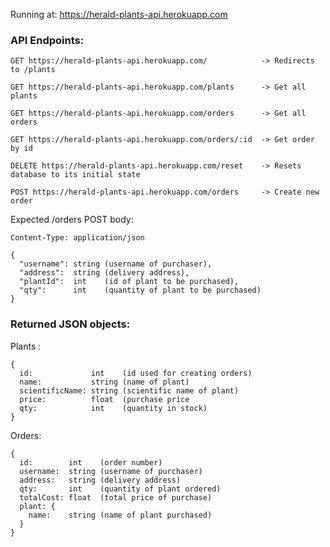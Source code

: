 Running at: https://herald-plants-api.herokuapp.com

### API Endpoints:
```
GET https://herald-plants-api.herokuapp.com/            -> Redirects to /plants
```
```
GET https://herald-plants-api.herokuapp.com/plants      -> Get all plants
```
```
GET https://herald-plants-api.herokuapp.com/orders      -> Get all orders
```
```
GET https://herald-plants-api.herokuapp.com/orders/:id  -> Get order by id
```
```
DELETE https://herald-plants-api.herokuapp.com/reset    -> Resets database to its initial state
```
```
POST https://herald-plants-api.herokuapp.com/orders     -> Create new order
```
Expected /orders POST body:
```
Content-Type: application/json

{
  "username": string (username of purchaser),
  "address":  string (delivery address),
  "plantId":  int    (id of plant to be purchased),
  "qty":      int    (quantity of plant to be purchased)
}
```

### Returned JSON objects:

Plants :
```
{
  id:             int    (id used for creating orders)
  name:           string (name of plant)
  scientificName: string (scientific name of plant)
  price:          float  (purchase price
  qty:            int    (quantity in stock)
}
```
Orders:
```
{
  id:        int    (order number)
  username:  string (username of purchaser)
  address:   string (delivery address)
  qty:       int    (quantity of plant ordered)
  totalCost: float  (total price of purchase)
  plant: {
    name:    string (name of plant purchased)
  }
}
```
